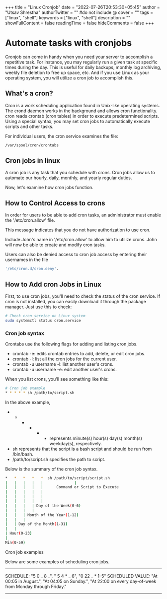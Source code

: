 +++
title = "Linux Cronjob"
date = "2022-07-26T20:53:30+05:45"
author = "Utsav Shrestha"
authorTwitter = "" #do not include @
cover = ""
tags = ["linux", "shell"]
keywords = ["linux", "shell"]
description = ""
showFullContent = false
readingTime = false
hideComments = false
+++

# Automate tasks with cronjobs

Cronjob can come in handy when you need your server to accomplish a repetitive task. For instance,
you may regularly run a given task at specific times during the day. This is useful for daily backups,
monthly log archiving, weekly file deletion to free up space, etc.
And if you use Linux as your operating system, you will utilize a cron job to accomplish this.

## What's a cron?

Cron is a work scheduling application found in Unix-like operating systems. The crond daemon works in
the background and allows cron functionality. cron reads crontab (cron tables) in order to execute predetermined scripts.
Using a special syntax, you may set cron jobs to automatically execute scripts and other tasks.

For individual users, the cron service examines the file:

```bash
/var/spool/cron/crontabs
```

## Cron jobs in linux

A cron job is any task that you schedule with crons. Cron jobs allow us to automate our hourly, daily, monthly, and yearly regular duties.

Now, let's examine how cron jobs function.

## How to Control Access to crons

In order for users to be able to add cron tasks, an administrator must enable the '/etc/cron.allow' file.

This message indicates that you do not have authorization to use cron.

Include John's name in '/etc/cron.allow' to allow him to utilize crons. John will now be able to create and modify cron tasks.

Users can also be denied access to cron job access by entering their usernames in the file

```bash
'/etc/cron.d/cron.deny'.
```

## How to Add cron Jobs in Linux

First, to use cron jobs, you'll need to check the status of the cron service. If cron is not installed, you can easily download it through the package manager. Just use this to check:

```bash
# Check cron service on Linux system
sudo systemctl status cron.service
```

### Cron job syntax

Crontabs use the following flags for adding and listing cron jobs.

- crontab -e: edits crontab entries to add, delete, or edit cron jobs.
- crontab -l: list all the cron jobs for the current user.
- crontab -u username -l: list another user's crons.
- crontab -u username -e: edit another user's crons.

When you list crons, you'll see something like this:

```bash
# Cron job example
* * * * * sh /path/to/script.sh
```

In the above example,

- - - - - - represents minute(s) hour(s) day(s) month(s) weekday(s), respectively.
- sh represents that the script is a bash script and should be run from /bin/bash.
- /path/to/script.sh specifies the path to script.

Below is the summary of the cron job syntax.

```bash
*   *   *   *   *  sh /path/to/script/script.sh
|   |   |   |   |              |
|   |   |   |   |      Command or Script to Execute
|   |   |   |   |
|   |   |   |   |
|   |   |   |   |
|   |   |   | Day of the Week(0-6)
|   |   |   |
|   |   | Month of the Year(1-12)
|   |   |
|   | Day of the Month(1-31)
|   |
| Hour(0-23)
|
Min(0-59)
```

Cron job examples

Below are some examples of scheduling cron jobs.

---

SCHEDULE: "5 0 _ 8 _", " 5 4 \* _ 6", "0 22 _ \* 1-5"
SCHEDULED VALUE: "At 00:05 in August.", "At 04:05 on Sunday.", "At 22:00 on every day-of-week from Monday through Friday."

---

